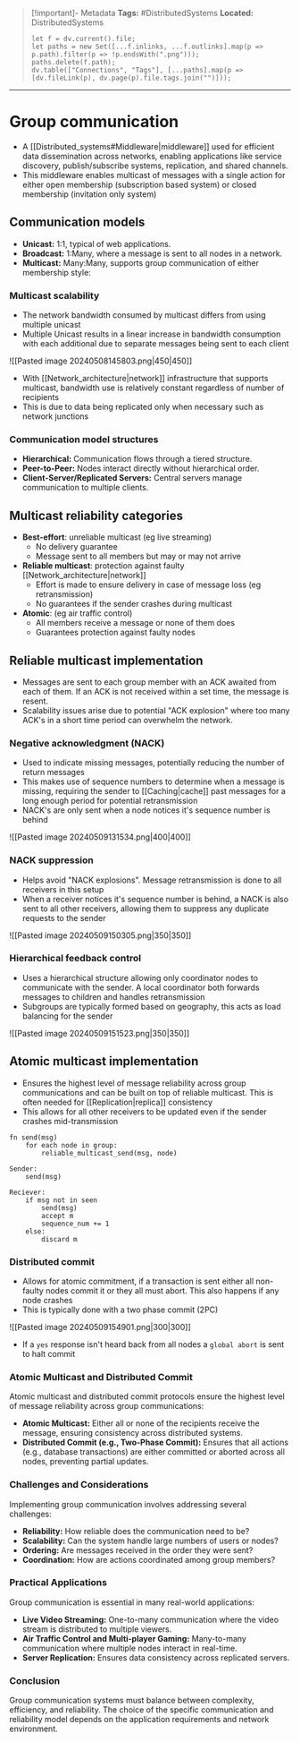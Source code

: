 > [!important]- Metadata
> **Tags:** #DistributedSystems 
> **Located:** DistributedSystems
> ```dataviewjs
> let f = dv.current().file;
> let paths = new Set([...f.inlinks, ...f.outlinks].map(p => p.path).filter(p => !p.endsWith(".png")));
> paths.delete(f.path);
> dv.table(["Connections", "Tags"], [...paths].map(p => [dv.fileLink(p), dv.page(p).file.tags.join("")]));
> ```

___
# Group communication
-  A [[Distributed_systems#Middleware|middleware]] used for efficient data dissemination across networks, enabling applications like service discovery, publish/subscribe systems, replication, and shared channels.
- This middleware enables multicast of messages with a single action for either open membership (subscription based system) or closed membership (invitation only system)
## Communication models
- **Unicast:** 1:1, typical of web applications.
- **Broadcast:** 1:Many, where a message is sent to all nodes in a network.
- **Multicast:** Many:Many, supports group communication of either membership style:

### Multicast scalability
- The network bandwidth consumed by multicast differs from using multiple unicast
- Multiple Unicast results in a linear increase in bandwidth consumption with each additional due to separate messages being sent to each client 

![[Pasted image 20240508145803.png|450|450]]

- With [[Network_architecture|network]] infrastructure that supports multicast, bandwidth use is relatively constant regardless of number of recipients
- This is due to data being replicated only when necessary such as network junctions

### Communication model structures
- **Hierarchical:** Communication flows through a tiered structure.
- **Peer-to-Peer:** Nodes interact directly without hierarchical order.
- **Client-Server/Replicated Servers:** Central servers manage communication to multiple clients.

## Multicast reliability categories
- **Best-effort**: unreliable multicast (eg live streaming)
	- No delivery guarantee 
	- Message sent to all members but may or may not arrive 
- **Reliable multicast**: protection against faulty [[Network_architecture|network]]
	- Effort is made to ensure delivery in case of message loss (eg retransmission)
	- No guarantees if the sender crashes during multicast 
- **Atomic**:  (eg air traffic control)
	- All members receive a message or none of them does 
	- Guarantees protection against faulty nodes 

## Reliable multicast implementation
- Messages are sent to each group member with an ACK awaited from each of them. If an ACK is not received within a set time, the message is resent.
- Scalability issues arise due to potential "ACK explosion" where too many ACK's in a short time period can overwhelm the network.
### Negative acknowledgment (NACK)
- Used to indicate missing messages, potentially reducing the number of return messages 
- This makes use of sequence numbers to determine when a message is missing, requiring the sender to [[Caching|cache]] past messages for a long enough period for potential retransmission
- NACK's are only sent when a node notices it's sequence number is behind

![[Pasted image 20240509131534.png|400|400]]


### NACK suppression
- Helps avoid "NACK explosions". Message retransmission is done to all receivers in this setup
- When a receiver notices it's sequence number is behind, a NACK is also sent to all other receivers, allowing them to suppress any duplicate requests to the sender

![[Pasted image 20240509150305.png|350|350]]

### Hierarchical feedback control
- Uses a hierarchical structure allowing only coordinator nodes to communicate with the sender.  A local coordinator both forwards messages to children and handles retransmission
- Subgroups are typically formed based on geography, this acts as load balancing for the sender 

![[Pasted image 20240509151523.png|350|350]]


## Atomic multicast implementation 
- Ensures the highest level of message reliability across group communications and can be built on top of reliable multicast. This is often needed for [[Replication|replica]] consistency 
- This allows for all other receivers to be updated even if the sender crashes mid-transmission

```
fn send(msg)
    for each node in group:
        reliable_multicast_send(msg, node)

Sender: 
    send(msg)

Reciever:
    if msg not in seen
        send(msg)
        accept m
        sequence_num += 1
    else:
        discard m
```

### Distributed commit 
- Allows for atomic commitment, if a transaction is sent either all non-faulty nodes commit it or they all must abort. This also happens if any node crashes 
- This is typically done with a two phase commit (2PC)

![[Pasted image 20240509154901.png|300|300]]

- If a  `yes` response isn't heard back from all nodes a `global abort` is sent to halt commit

### Atomic Multicast and Distributed Commit

Atomic multicast and distributed commit protocols ensure the highest level of message reliability across group communications:

- **Atomic Multicast:** Either all or none of the recipients receive the message, ensuring consistency across distributed systems.
- **Distributed Commit (e.g., Two-Phase Commit):** Ensures that all actions (e.g., database transactions) are either committed or aborted across all nodes, preventing partial updates.

### Challenges and Considerations

Implementing group communication involves addressing several challenges:

- **Reliability:** How reliable does the communication need to be?
- **Scalability:** Can the system handle large numbers of users or nodes?
- **Ordering:** Are messages received in the order they were sent?
- **Coordination:** How are actions coordinated among group members?

### Practical Applications

Group communication is essential in many real-world applications:

- **Live Video Streaming:** One-to-many communication where the video stream is distributed to multiple viewers.
- **Air Traffic Control and Multi-player Gaming:** Many-to-many communication where multiple nodes interact in real-time.
- **Server Replication:** Ensures data consistency across replicated servers.

### Conclusion

Group communication systems must balance between complexity, efficiency, and reliability. The choice of the specific communication and reliability model depends on the application requirements and network environment.
